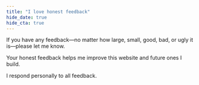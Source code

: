 ```yaml
---
title: "I love honest feedback"
hide_date: true
hide_cta: true
---
```


If you have any feedback—no matter how large, small, good, bad, or ugly it is—please let me know.

Your honest feedback helps me improve this website and future ones I build.

I respond personally to all feedback.